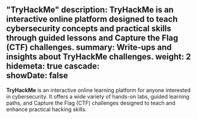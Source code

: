 "TryHackMe"
description: TryHackMe is an interactive online platform designed to teach cybersecurity concepts and practical skills through guided lessons and Capture the Flag (CTF) challenges.
summary: Write-ups and insights about TryHackMe challenges.
weight: 2
hidemeta: true
cascade:   
    showDate: false
---
**TryHackMe** is an interactive online learning platform for anyone interested in cybersecurity. It offers a wide variety of hands-on labs, guided learning paths, and Capture the Flag (CTF) challenges designed to teach and enhance practical hacking skills.
